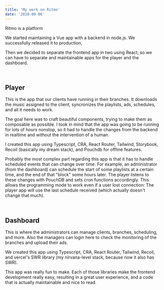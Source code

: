 ```yaml
---
title: 'My work on Ritmo'
date: '2020-09-06'
---
```


Ritmo is a platform


We started maintaining a Vue app with a backend in node.js. We successfully released it to production,

Then we decided to separate the frontend app in two using React, so we can have to separate and maintainable apps for the player and the dashboard.

<br>

## Player

This is the app that our clients have running in their branches. It downloads the music assigned to the client, syncronizes the playlists, ads, schedules, and all it needs to work. 

The goal here was to craft beautiful components, trying to make them as composable as possible. I took in mind that the app was going to be running for lots of hours nonstop, so it had to handle the changes from the backend in realtime and without the intervention of a human.

I created this app using Typescript, CRA, React Router, Tailwind, Storybook, Recoil (basically my dream stack), and Pouchdb for offline features.

Probably the most complex part regarding this app is that it has to handle scheduled events that can change over time. For example, an administrator (from the dashboard) can schedule the start of some playlists at a certain time, and the end of that "block" some hours later. The player listens to these changes with PouchDB and sets cron functions accordingly. This allows the programming mode to work even if a user lost connection: The player app will use the last schedule received (which actually doesn't change that much).

<br>

## Dashboard

This is where the administrators can manage clients, branches, scheduling, and more. Also the managers can login here to check the monitoring of the branches and upload their ads.

We created this app using Typescript, CRA, React Router, Tailwind, Recoil, and vercel's SWR library (my nirvana-level stack, because now it also has SWR).

This app was really fun to make. Each of those libraries make the frontend development really easy, resulting in a great user experience, and a code that is actually maintainable and nice to read.